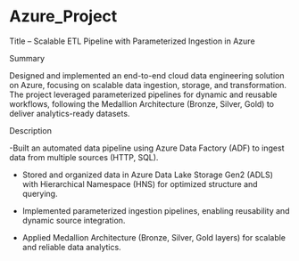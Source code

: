 # Azure_Project

Title – Scalable ETL Pipeline with Parameterized Ingestion in Azure 

Summary 

Designed and implemented an end-to-end cloud data engineering solution on Azure, focusing 
on scalable data ingestion, storage, and transformation. The project leveraged parameterized 
pipelines for dynamic and reusable workflows, following the Medallion Architecture (Bronze, 
Silver, Gold) to deliver analytics-ready datasets. 

Description 

-Built an automated data pipeline using Azure Data Factory (ADF) to ingest data from multiple 
sources (HTTP, SQL). 

- Stored and organized data in Azure Data Lake Storage Gen2 (ADLS) with Hierarchical 
Namespace (HNS) for optimized structure and querying.

- Implemented parameterized ingestion pipelines, enabling reusability and dynamic source 
integration.

- Applied Medallion Architecture (Bronze, Silver, Gold layers) for scalable and reliable data 
analytics. 
